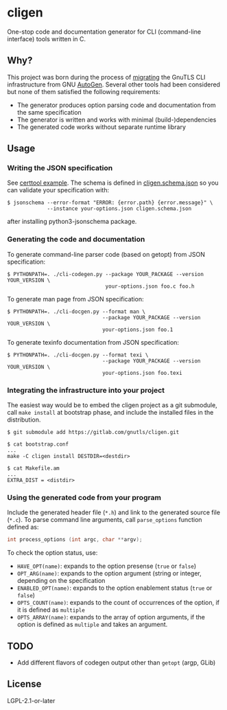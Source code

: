 # cligen

One-stop code and documentation generator for CLI (command-line
interface) tools written in C.

## Why?

This project was born during the process of
[migrating](https://gitlab.com/gnutls/gnutls/-/milestones/23#tab-issues)
the GnuTLS CLI infrastructure from GNU
[AutoGen](https://www.gnu.org/software/autogen/).  Several other tools
had been considered but none of them satisfied the following
requirements:

- The generator produces option parsing code and documentation from
  the same specification
- The generator is written and works with minimal (build-)dependencies
- The generated code works without separate runtime library

## Usage

### Writing the JSON specification

See [certtool example](fixtures/input/certtool-options.json).  The
schema is defined in [cligen.schema.json](cligen.schema.json) so you
can validate your specification with:

```console
$ jsonschema --error-format "ERROR: {error.path} {error.message}" \
             --instance your-options.json cligen.schema.json
```

after installing python3-jsonschema package.

### Generating the code and documentation

To generate command-line parser code (based on getopt) from JSON
specification:

```console
$ PYTHONPATH=. ./cli-codegen.py --package YOUR_PACKAGE --version YOUR_VERSION \
                                your-options.json foo.c foo.h
```

To generate man page from JSON specification:

```console
$ PYTHONPATH=. ./cli-docgen.py --format man \
                               --package YOUR_PACKAGE --version YOUR_VERSION \
                               your-options.json foo.1
```

To generate texinfo documentation from JSON specification:

```console
$ PYTHONPATH=. ./cli-docgen.py --format texi \
                               --package YOUR_PACKAGE --version YOUR_VERSION \
                               your-options.json foo.texi
```

### Integrating the infrastructure into your project

The easiest way would be to embed the cligen project as a git
submodule, call `make install` at bootstrap phase, and include the
installed files in the distribution.

```console
$ git submodule add https://gitlab.com/gnutls/cligen.git

$ cat bootstrap.conf
...
make -C cligen install DESTDIR=<destdir>

$ cat Makefile.am
...
EXTRA_DIST = <distdir>
```

### Using the generated code from your program

Include the generated header file (`*.h`) and link to the generated
source file (`*.c`).  To parse command line arguments, call
`parse_options` function defined as:

```c
int process_options (int argc, char **argv);
```

To check the option status, use:

- `HAVE_OPT(name)`: expands to the option presense (`true` or `false`)
- `OPT_ARG(name)`: expands to the option argument (string or integer,
  depending on the specification
- `ENABLED_OPT(name)`: expands to the option enablement status (`true`
  or `false`)
- `OPTS_COUNT(name)`: expands to the count of occurrences of the
  option, if it is defined as `multiple`
- `OPTS_ARRAY(name)`: expands to the array of option arguments, if the
  option is defined as `multiple` and takes an argument.

## TODO

- Add different flavors of codegen output other than `getopt` (argp, GLib)

## License

LGPL-2.1-or-later
